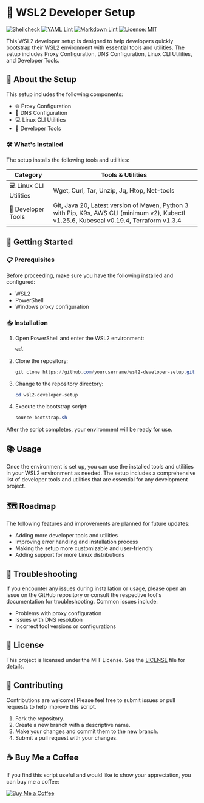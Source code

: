 # 🚀 WSL2 Developer Setup

[![Shellcheck](https://github.com/zifamathebula/shell-script-wsl2-developer-setup/actions/workflows/shellcheck.yml/badge.svg)](https://github.com/zifamathebula/shell-script-wsl2-developer-setup/actions/workflows/shellcheck.yml)
[![YAML Lint](https://github.com/zifamathebula/shell-script-wsl2-developer-setup/actions/workflows/yamllint.yml/badge.svg)](https://github.com/zifamathebula/shell-script-wsl2-developer-setup/actions/workflows/yamllint.yml)
[![Markdown Lint](https://github.com/zifamathebula/shell-script-wsl2-developer-setup/actions/workflows/markdownlint.yml/badge.svg)](https://github.com/zifamathebula/shell-script-wsl2-developer-setup/actions/workflows/markdownlint.yml)
[![License: MIT](https://img.shields.io/badge/License-MIT-yellow.svg)](https://opensource.org/licenses/MIT) 

This WSL2 developer setup is designed to help developers quickly bootstrap their WSL2 environment with essential tools and utilities. The setup includes Proxy Configuration, DNS Configuration, Linux CLI Utilities, and Developer Tools.

## 📝 About the Setup

This setup includes the following components:

- 🌐 Proxy Configuration
- 📡 DNS Configuration
- 💻 Linux CLI Utilities
- 🔧 Developer Tools

### 🛠️ What's Installed

The setup installs the following tools and utilities:

| Category           | Tools & Utilities                   |
|--------------------|-------------------------------------|
| 💻 Linux CLI Utilities| Wget, Curl, Tar, Unzip, Jq, Htop, Net-tools |
| 🔧 Developer Tools    | Git, Java 20, Latest version of Maven, Python 3 with Pip, K9s, AWS CLI (minimum v2), Kubectl v1.25.6, Kubeseal v0.19.4, Terraform v1.3.4 |

## 🚦 Getting Started

### 📋 Prerequisites

Before proceeding, make sure you have the following installed and configured:

- WSL2
- PowerShell
- Windows proxy configuration

### 📥 Installation

1. Open PowerShell and enter the WSL2 environment:
    ```powershell
    wsl
    ```
2. Clone the repository:
    ```powershell
    git clone https://github.com/yourusername/wsl2-developer-setup.git
    ```
3. Change to the repository directory:
    ```powershell
    cd wsl2-developer-setup
    ```
4. Execute the bootstrap script:
    ```powershell
    source bootstrap.sh
    ```

After the script completes, your environment will be ready for use.

## 📚 Usage

Once the environment is set up, you can use the installed tools and utilities in your WSL2 environment as needed. The setup includes a comprehensive list of developer tools and utilities that are essential for any development project.

## 🗺️ Roadmap

The following features and improvements are planned for future updates:

- Adding more developer tools and utilities
- Improving error handling and installation process
- Making the setup more customizable and user-friendly
- Adding support for more Linux distributions

## 🔧 Troubleshooting

If you encounter any issues during installation or usage, please open an issue on the GitHub repository or consult the respective tool's documentation for troubleshooting. Common issues include:

- Problems with proxy configuration
- Issues with DNS resolution
- Incorrect tool versions or configurations

## 📜 License

This project is licensed under the MIT License. See the [LICENSE](LICENSE.txt) file for details.

## 🤝 Contributing

Contributions are welcome! Please feel free to submit issues or pull requests to help improve this script.

1. Fork the repository.
2. Create a new branch with a descriptive name.
3. Make your changes and commit them to the new branch.
4. Submit a pull request with your changes.

## ☕ Buy Me a Coffee

If you find this script useful and would like to show your appreciation, you can buy me a coffee:

[![Buy Me a Coffee](https://www.buymeacoffee.com/assets/img/custom_images/orange_img.png)](https://www.buymeacoffee.com/zifamathebula)
<!-- markdownlint-enable MD013 -->
